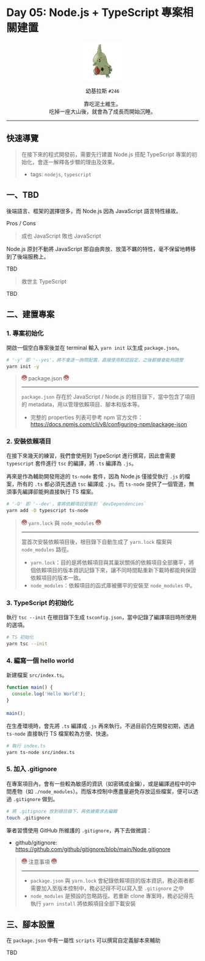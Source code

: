 # Day 05: Node.js + TypeScript 專案相關建置

<p align="center">
    <img src="./cover.png" width="100" />
</p>

<p align="center">
    幼基拉斯 <code>#246</code>
</p>

<p align="center">
    靠吃泥土維生。<br>吃掉一座大山後，就會為了成長而開始沉睡。
</p>

---

## 快速導覽

> 在接下來的程式開發前，需要先行建置 Node.js 搭配 TypeScript 專案的初始化，會逐一解釋各步驟的理由及效果。
> * tags: `nodejs`, `typescript`

## 一、TBD

後端語言、框架的選擇很多，而 Node.js 因為 JavaScript 語言特性緣故。

Pros / Cons

> 成也 JavaScript 敗也 JavaScript

Node.js 原封不動將 JavaScript 那自由奔放、放蕩不羈的特性，毫不保留地轉移到了後端服務上。

TBD

> 救世主 TypeScript

TBD

## 二、建置專案

### 1. 專案初始化

開啟一個空白專案後並在 terminal 輸入 `yarn init` 以生成 `package.json`。

```bash
# '-y' 即 '--yes'，將不會逐一詢問配置，直接使用默認設定，之後都機會能夠調整
yarn init -y
```

> ![](/textures/notice.png) package.json ![](/textures/notice.png)
>
> ---
>
> `package.json` 存在於 JavaScript / Node.js 的根目錄下，當中包含了項目的 metadata，用以管理依賴項目、腳本和版本等。
>
> * 完整的 properties 列表可參考 npm 官方文件：https://docs.npmjs.com/cli/v8/configuring-npm/package-json

### 2. 安裝依賴項目

在接下來幾天的練習，我們會使用到 TypeScript 進行撰寫，因此會需要 `typescript` 套件進行 `tsc` 的編譯，將 `.ts` 編譯為 `.js`。

再來是作為輔助開發用途的 `ts-node` 套件，因為 Node.js 僅接受執行 `.js` 的檔案，所有的 `.ts` 都必須先透過 `tsc` 編譯成 `.js`。而 `ts-node` 提供了一個管道，無須事先編譯卻能夠直接執行 TS 檔案。

```bash
# '-D' 即 '--dev'，會將依賴項目安裝到 `devDependencies`
yarn add -D typescript ts-node
```

> ![](/textures/notice.png) `yarn.lock` 與 `node_modules` ![](/textures/notice.png)
>
> ---
>
> 當首次安裝依賴項目後，根目錄下自動生成了 `yarn.lock` 檔案與  `node_modules` 路徑。
> * `yarn.lock`：目的是將依賴項目與其巢狀關係的依賴項目全部攤平，將個依賴項目的版本資訊記錄下來，讓不同時間點重新下載時都能夠保證依賴項目的版本一致。
> * `node_modules`：依賴項目的函式庫被攤平的安裝至 `node_modules` 中。

### 3. TypeScript 的初始化

執行 `tsc --init` 在根目錄下生成 `tsconfig.json`，當中記錄了編譯項目時所使用的選項。

```bash
# TS 初始化
yarn tsc --init
```

### 4. 編寫一個 hello world

新建檔案 `src/index.ts`。

```ts
function main() {
  console.log('Hello World');
}

main();
```

在生產環境時，會先將 `.ts` 編譯成 `.js` 再來執行。不過目前仍在開發初期，透過 `ts-node` 直接執行 TS 檔案較為方便、快速。

```bash
# 執行 index.ts
yarn ts-node src/index.ts
```

### 5. 加入 .gitignore

在專案項目內，會有一些較為敏感的資訊（如密碼或金鑰），或是編譯過程中的中間產物（如 `./node_modules`）。而版本控制中應盡量避免存放這些檔案，便可以透過 `.gitignore` 做到。

```bash
# 將 .gitignore 放到根目錄下，再依據需求去編輯
touch .gitignore
```

筆者習慣使用 GitHub 所維護的 `.gitignore`，再下去做微調：
* github/gitignore: https://github.com/github/gitignore/blob/main/Node.gitignore

> ![](/textures/notice.png) 注意事項 ![](/textures/notice.png)
>
> ---
>
> * `package.json` 與 `yarn.lock` 會紀錄依賴項目的版本資訊，務必兩者都需要加入至版本控制中，務必記得不可以寫入至 `.gitignore` 之中
> * `node_modules` 是預設的忽略路徑。若重新 clone 專案時，務必記得先執行 `yarn install` 將依賴項目全部下載安裝

## 三、腳本設置

在 `package.json` 中有一屬性 `scripts` 可以撰寫自定義腳本來輔助

TBD

